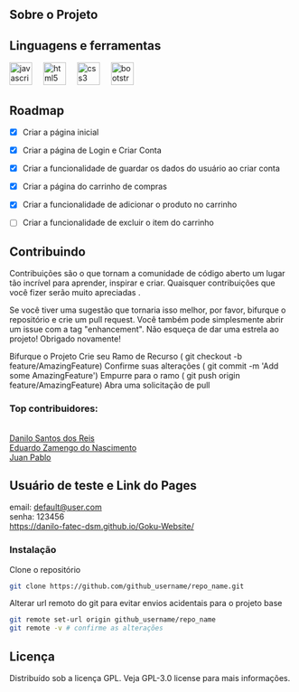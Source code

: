 <a id="readme-top"></a>




<!-- ABOUT THE PROJECT -->
## Sobre o Projeto

<!--colocar imagem do site -->


## Linguagens e ferramentas
<div align="left">
  <img src="https://cdn.jsdelivr.net/gh/devicons/devicon/icons/javascript/javascript-original.svg" height="40" alt="javascript logo"  />
  <img width="12" />
  <img src="https://cdn.jsdelivr.net/gh/devicons/devicon/icons/html5/html5-original.svg" height="40" alt="html5 logo"  />
  <img width="12" />
  <img src="https://cdn.jsdelivr.net/gh/devicons/devicon/icons/css3/css3-original.svg" height="40" alt="css3 logo"  />
  <img width="12" />
  <img src="https://cdn.jsdelivr.net/gh/devicons/devicon/icons/bootstrap/bootstrap-original.svg" height="40" alt="bootstrap logo"  />
</div>

<!-- ROADMAP -->
## Roadmap

- [x] Criar a página inicial
- [x] Criar a página de Login e Criar Conta
- [x] Criar a funcionalidade de guardar os dados do usuário ao criar conta
- [x] Criar a página do carrinho de compras
- [x] Criar a funcionalidade de adicionar o produto no carrinho
- [ ] Criar a funcionalidade de excluir o item do carrinho


<!-- CONTRIBUTING -->
## Contribuindo

Contribuições são o que tornam a comunidade de código aberto um lugar tão incrível para aprender, inspirar e criar. Quaisquer contribuições que você fizer serão muito apreciadas .

Se você tiver uma sugestão que tornaria isso melhor, por favor, bifurque o repositório e crie um pull request. Você também pode simplesmente abrir um issue com a tag "enhancement". Não esqueça de dar uma estrela ao projeto! Obrigado novamente!

Bifurque o Projeto
Crie seu Ramo de Recurso ( git checkout -b feature/AmazingFeature)
Confirme suas alterações ( git commit -m 'Add some AmazingFeature')
Empurre para o ramo ( git push origin feature/AmazingFeature)
Abra uma solicitação de pull

### Top contribuidores:

<br>
<a href="https://github.com/Danilo-Fatec-DSM">
  Danilo Santos dos Reis
</a>
<br>
<a href="https://github.com/Zamengoo">
  Eduardo Zamengo do Nascimento
</a>
<br>
<a href="https://github.com/juanpablo174">
  Juan Pablo
</a>

## Usuário de teste e Link do Pages
email: default@user.com
<br>
senha: 123456
<br>
https://danilo-fatec-dsm.github.io/Goku-Website/

### Instalação

Clone o repositório
   ```sh
   git clone https://github.com/github_username/repo_name.git
   ```

Alterar url remoto do git para evitar envios acidentais para o projeto base
   ```sh
   git remote set-url origin github_username/repo_name
   git remote -v # confirme as alterações
   ```



<!-- LICENSE -->
## Licença

Distribuído sob a licença GPL. Veja GPL-3.0 license para mais informações.


[Bootstrap.com]: https://img.shields.io/badge/Bootstrap-563D7C?style=for-the-badge&logo=bootstrap&logoColor=white
[Bootstrap-url]: https://getbootstrap.com
